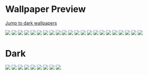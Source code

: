# Wallpaper Preview
[Jump to dark wallpapers](#dark)


![](https://github.com/Styleads/wallpapers/blob/main/uncategorized/6b97ff3b-9d69-4d80-ac1e-f2835d7e1366.png)
![](https://github.com/Styleads/wallpapers/blob/main/uncategorized/b29d428995368315f3f5a21002b566ed.jpg)
![](https://github.com/Styleads/wallpapers/blob/main/uncategorized/bg_22.jpg)
![](https://github.com/Styleads/wallpapers/blob/main/uncategorized/bg_25.jpg)
![](https://github.com/Styleads/wallpapers/blob/main/uncategorized/eva01.png)
![](https://github.com/Styleads/wallpapers/blob/main/uncategorized/f7eedc6e-5002-4214-a925-908eab25b80c.jpg)
![](https://github.com/Styleads/wallpapers/blob/main/uncategorized/forest.jpeg)
![](https://github.com/Styleads/wallpapers/blob/main/uncategorized/gruvbox_abstract.png)
![](https://github.com/Styleads/wallpapers/blob/main/uncategorized/gruvbox_x19qdz.png)
![](https://github.com/Styleads/wallpapers/blob/main/uncategorized/ign_chineseIG.png)
![](https://github.com/Styleads/wallpapers/blob/main/uncategorized/ign_waifu.png)
![](https://github.com/Styleads/wallpapers/blob/main/uncategorized/image0.png)
![](https://github.com/Styleads/wallpapers/blob/main/uncategorized/last-of-us-minimalist-si3ha6lvbb7arl20.jpg)
![](https://github.com/Styleads/wallpapers/blob/main/uncategorized/mechanical-key_2K.png)
![](https://github.com/Styleads/wallpapers/blob/main/uncategorized/nord.jpg)
![](https://github.com/Styleads/wallpapers/blob/main/uncategorized/rocky.jpg)
![](https://github.com/Styleads/wallpapers/blob/main/uncategorized/tapeta.png)
![](https://github.com/Styleads/wallpapers/blob/main/uncategorized/unknown.png)
![](https://github.com/Styleads/wallpapers/blob/main/uncategorized/wall.jpg)
![](https://github.com/Styleads/wallpapers/blob/main/uncategorized/wallhaven-ox8pl5.jpg)
![](https://github.com/Styleads/wallpapers/blob/main/uncategorized/wallhaven-r7lo91_3840x2400.png)
![](https://github.com/Styleads/wallpapers/blob/main/uncategorized/wallpaper.png)

# Dark 

![](https://github.com/Styleads/wallpapers/blob/main/dark/black-and-white-aesthetic-anime-character-jpirei6nnzu1qp6m.jpg)
![](https://github.com/Styleads/wallpapers/blob/main/dark/black-and-white-aesthetic-doodle-characters-crev1jf5zhx2oapc.jpg)
![](https://github.com/Styleads/wallpapers/blob/main/dark/black-and-white-aesthetic-glowing-keyboard-45cx71l747whidc4.jpg)
![](https://github.com/Styleads/wallpapers/blob/main/dark/black-and-white-aesthetic-mountain-emblem-f1nlex7c0mc49d9n.jpg)
![](https://github.com/Styleads/wallpapers/blob/main/dark/black-and-white-aesthetic-mountain-pillars-tsl1dou3532ks76i.jpg)
![](https://github.com/Styleads/wallpapers/blob/main/dark/black-and-white-aesthetic-ripples-from-rain-l4bjrhl8d4u3ddd7.jpg)
![](https://github.com/Styleads/wallpapers/blob/main/dark/black-and-white-aesthetic-winding-road-9642s5hv2j4hdl4m.jpg)
![](https://github.com/Styleads/wallpapers/blob/main/dark/blogger-pinterest-hd-cmjrszr89673jn1v.jpg)
![](https://github.com/Styleads/wallpapers/blob/main/dark/wallhaven-lmlk52_1920x1080.png)

